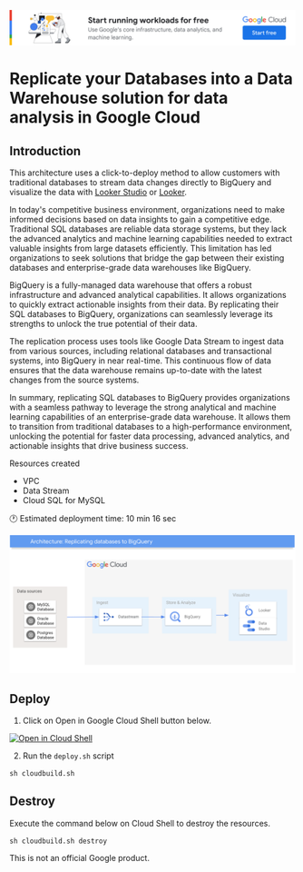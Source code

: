 [![banner](../banner.png)](https://cloud.google.com/?utm_source=github&utm_medium=referral&utm_campaign=GCP&utm_content=packages_repository_banner)

# Replicate your Databases into a Data Warehouse solution for data analysis in Google Cloud

## Introduction

This architecture uses a click-to-deploy method to allow customers with traditional databases to stream data changes directly to BigQuery and visualize the data with [Looker Studio](https://support.google.com/datastudio/answer/6283323?hl=en) or [Looker](https://www.looker.com/).

In today's competitive business environment, organizations need to make informed decisions based on data insights to gain a competitive edge. Traditional SQL databases are reliable data storage systems, but they lack the advanced analytics and machine learning capabilities needed to extract valuable insights from large datasets efficiently. This limitation has led organizations to seek solutions that bridge the gap between their existing databases and enterprise-grade data warehouses like BigQuery.

BigQuery is a fully-managed data warehouse that offers a robust infrastructure and advanced analytical capabilities. It allows organizations to quickly extract actionable insights from their data. By replicating their SQL databases to BigQuery, organizations can seamlessly leverage its strengths to unlock the true potential of their data.

The replication process uses tools like Google Data Stream to ingest data from various sources, including relational databases and transactional systems, into BigQuery in near real-time. This continuous flow of data ensures that the data warehouse remains up-to-date with the latest changes from the source systems.

In summary, replicating SQL databases to BigQuery provides organizations with a seamless pathway to leverage the strong analytical and machine learning capabilities of an enterprise-grade data warehouse. It allows them to transition from traditional databases to a high-performance environment, unlocking the potential for faster data processing, advanced analytics, and actionable insights that drive business success.

Resources created
- VPC
- Data Stream
- Cloud SQL for MySQL

:clock1: Estimated deployment time: 10 min 16 sec

![arquitecture](architecture.png)

## Deploy

1. Click on Open in Google Cloud Shell button below.
<a href="https://ssh.cloud.google.com/cloudshell/editor?shellonly=true&cloudshell_git_repo=https://github.com/GoogleCloudPlatform/click-to-deploy-solutions&cloudshell_workspace=replicating-databases-bigquery" target="_new">
    <img alt="Open in Cloud Shell" src="https://gstatic.com/cloudssh/images/open-btn.svg">
</a>

2. Run the `deploy.sh` script
```
sh cloudbuild.sh
```
## Destroy
Execute the command below on Cloud Shell to destroy the resources.
```
sh cloudbuild.sh destroy
```

This is not an official Google product.